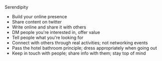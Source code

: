 
   Serendipity

   - Build your online presence
   - Share content on twitter
   - Write online and share it with others
   - DM people you're interested in, offer value
   - Tell people what you're looking for
   - Connect with others through real activities; not networking
   events
   - Pass the hotel bathroom principle; dress appropriately when
   going out
   - Keep in touch with people; share info with them; stay top of
   mind
